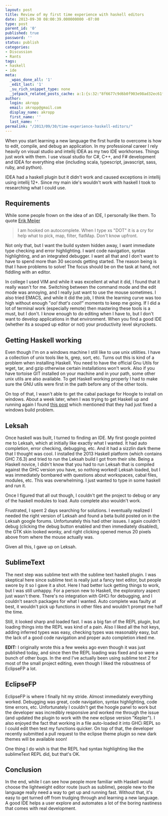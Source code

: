 ```yaml
---
layout: post
title: Review of my first time experience with haskell editors
date: 2013-09-30 08:00:39.000000000 -07:00
type: post
parent_id: '0'
published: true
password: ''
status: publish
categories:
- Discussion
- Rants
tags:
- haskell
- ide
meta:
  _wpas_done_all: '1'
  _edit_last: '1'
  _su_rich_snippet_type: none
  _jetpack_related_posts_cache: a:1:{s:32:"8f6677c9d6b0f903e98ad32ec61f8deb";a:2:{s:7:"expires";i:1561721293;s:7:"payload";a:3:{i:0;a:1:{s:2:"id";i:4327;}i:1;a:1:{s:2:"id";i:4725;}i:2;a:1:{s:2:"id";i:4262;}}}}
author:
  login: akropp
  email: akropp@gmail.com
  display_name: akropp
  first_name: ''
  last_name: ''
permalink: "/2013/09/30/time-experience-haskell-editors/"
---
```

When you start learning a new language the first hurdle to overcome is how to edit, compile, and debug an application. In my professional career I rely heavily on visual studio and intellij IDEA as my two IDE workhorses. Things just work with them. I use visual studio for C#, C++, and F# development and IDEA for everything else (including scala, typescript, javascript, sass, ruby, and python).

IDEA had a haskell plugin but it didn't work and caused exceptions in intellij using intellij 12+. Since my main ide's wouldn't work with haskell I took to researching what I could use.

## Requirements

While some people frown on the idea of an IDE, I personally like them. To quote [Erik Meijer](https://twitter.com/headinthebox/status/379847787619184640)

> I am hooked on autocomplete. When I type xs "DOT" it is a cry for help what to pick, map, filter, flatMap. Don't know upfront.

Not only that, but I want the build system hidden away, I want immediate type checking and error highlighting. I want code navigation, syntax highlighting, and an integrated debugger. I want all that and I don't want to have to spend more than 30 seconds getting started. The reason being is that I have problems to solve! The focus should be on the task at hand, not fiddling with an editor.

In college I used VIM and while it was excellent at what it did, I found that it really wasn't for me. Switching between the command mode and the edit mode was annoying, and I really just want to use the mouse sometimes. I also tried EMACS, and while it did the job, I think the learning curve was too high without enough "_oo! that's cool!_" moments to keep me going. If I did a lot of terminal work (especially remote) then mastering these tools is a must, but I don't. I know enough to do editing when I have to, but I don't want to develop applications in that environment. When you find a good IDE (whether its a souped up editor or not) your productivity level skyrockets.

## Getting Haskell working

Even though I'm on a windows machine I still like to use unix utilities. I have a collection of unix tools like ls, grep, sort, etc. Turns out this is kind of a problem when installing Haskell. You need to have the official Gnu Utils for wget, tar, and gzip otherwise certain installations won't work. Also if you have tortoise GIT installed on your machine and in your path, some other unix utils are also available. To get Haskell working properly I had to make sure the GNU utils were first in the path before any of the other tools.

On top of that, I wasn't able to get the cabal package for Hoogle to install on windows. About a week later, when I was trying to get Haskell up and running again I found [this post](https://code.google.com/p/ndmitchell/issues/detail?id=619) which mentioned that they had just fixed a windows build problem.

## Leksah

Once haskell was built, I turned to finding an IDE. My first google pointed me to Leksah, which at initially like exactly what I wanted. It had auto completion, error checking, debugging, etc. And it had a sizzlin dark theme that I thought was cool. I installed the 2013 Haskell platform (which contains GHC 7.6.3) and tried to run the Leksah build I got from their site. Being a Haskell novice, I didn't know that you had to run Leksah that is compiled against the GHC version you have, so nothing worked! Leksah loaded, but I was immediately bombared with questions about workspaces, cabal files, modules, etc. This was overwhelming. I just wanted to type in some haskell and run it.

Once I figured that all out though, I couldn't get the project to debug or any of the haskell modules to load. Auto complete also wouldn't work.

Frustrated, I spent 2 days searching for solutions. I eventually realized I needed the right version of Leksah and found a beta build posted on in the Leksah google forums. Unfortunately this had other issues. I again couldn't debug (clicking the debug button enabled and then immediately disabled), the GTK skin looked wonky, and right clicking opened menus 20 pixels above from where the mouse actually was.

Given all this, I gave up on Leksah.

## SublimeText

The next step was sublime text with the sublime text haskell plugin. I was skeptical here since sublime text is really just a fancy text editor, but people swore by it so I gave it a shot. Here I had better luck getting things to work, but I was still unhappy. For a person new to Haskell, the exploratory aspect just wasn't there. There's no integration with GHCi for debugging, and I couldn't search packages for what I wanted. Auto complete was faulty at best, it wouldn't pick up functions in other files and wouldn't prompt me half the time.

Still, it looked sharp and loaded fast. I was a big fan of the REPL plugin, but loading things into the REPL was kind of a pain. Also I liked all the hot keys, adding inferred types was easy, checking types was reasonably easy, but the lack of a good code navigation and proper auto completion irked me.

**EDIT:** I originally wrote this a few weeks ago even though it was just published today, and since then the REPL loading was fixed and so were a bunch of other bugs. In the end I've actually been using sublime text 2 for most of the small project editing, even though I liked the robustness of EclipseFP a lot.

## EclipseFP

EclipseFP is where I finally hit my stride. Almost immediately everything worked. Debugging was great, code navigation, syntax highlighting, code time errors, etc. Unfortunately I couldn't get the hoogle panel to work but the developer was incredibly responsive and worked me through the issue (and updated the plugin to work with the new eclipse version "Kepler"). I also enjoyed the fact that working in a file auto-loaded it into GHCi REPL so I could edit then test my functions quicker. On top of that, the developer recently submitted a pull request to the eclipse theme plugin so new dark themes will be available soon!

One thing I do wish is that the REPL had syntax highlighting like the sublimeText REPL did, but that's OK.

## Conclusion

In the end, while I can see how people more familiar with Haskell would choose the lightweight editor route (such as sublime), people new to the language really need a way to get up and running fast. Without that, it's easy to get turned off from trudging through and learning a new language. A good IDE helps a user explore and automates a lot of the boring nastiness that comes with real development.

